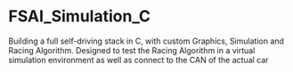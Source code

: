 # FSAI_Simulation_C
Building a full self-driving stack in C, with custom Graphics, Simulation and Racing Algorithm. Designed to test the Racing Algorithm in a virtual simulation environment as well as connect to the CAN of the actual car   
